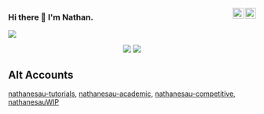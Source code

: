 <a href="https://twitter.com/nathanesau" target="_blank" rel="nofollow"><img align="right" alt="Nathan's Twitter" width="22px" src="https://cdn.jsdelivr.net/npm/simple-icons@v3/icons/twitter.svg" /></a><a href="https://www.linkedin.com/in/nathanesau/" target="_blank" rel="nofollow"><img align="right" alt="Nathan's Linkedin" width="22px" src="https://cdn.jsdelivr.net/npm/simple-icons@v3/icons/linkedin.svg" /></a>

### Hi there 👋 I'm Nathan.

![](https://komarev.com/ghpvc/?username=nathanesau)

<p align="center">
  <img src ="https://github-readme-stats.vercel.app/api?username=nathanesau&show_icons=true&count_private=true&include_all_commits=true&hide_border=true&hide=issues,contribs">
  <img src ="https://github-readme-stats.vercel.app/api/top-langs/?username=nathanesau&layout=compact&hide_border=true&langs_count=10&hide=html,css,tex">
</p>

## Alt Accounts

[nathanesau-tutorials](https://github.com/nathanesau-tutorials), [nathanesau-academic](https://github.com/nathanesau-academic), [nathanesau-competitive](https://github.com/nathanesau-competitive), [nathanesauWIP](https://github.com/nathanesauWIP)

<!--
**nathanesau/nathanesau** is a ✨ _special_ ✨ repository because its `README.md` (this file) appears on your GitHub profile.

Here are some ideas to get you started:

- 🔭 I’m currently working on ...
- 🌱 I’m currently learning ...
- 👯 I’m looking to collaborate on ...
- 🤔 I’m looking for help with ...
- 💬 Ask me about ...
- 📫 How to reach me: ...
- 😄 Pronouns: ...
- ⚡ Fun fact: ...
-->
